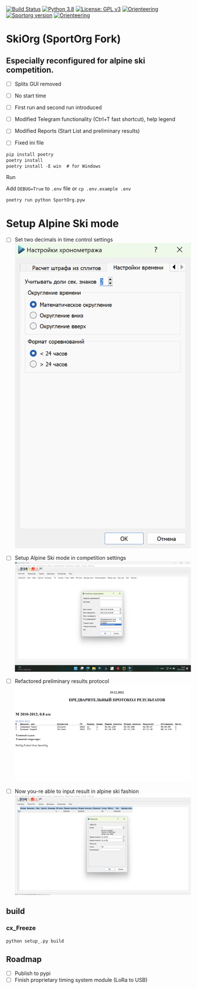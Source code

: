 [![Build Status](https://api.travis-ci.com/sportorg/pysport.svg?branch=develop)](https://travis-ci.com/sportorg/pysport)
[![Python 3.8](https://img.shields.io/badge/python-v3.8-blue.svg?logo=pythonlang)](https://www.python.org/downloads/)
[![License: GPL v3](https://img.shields.io/badge/license-GPLv3-blue.svg)](https://github.com/sportorg/pysport/blob/develop/LICENSE)
[![Orienteering](https://img.shields.io/badge/sport-orienteering-blue.svg)](https://github.com/sportorg)
[![Sportorg version](https://img.shields.io/github/v/release/sportorg/pysport)](https://github.com/sportorg/pysport)
[![Orienteering](https://img.shields.io/github/stars/sportorg/pysport?style=social)](https://github.com/sportorg/pysport)

# SkiOrg (SportOrg Fork)
Especially reconfigured for alpine ski competition.
- 
- [ ] Splits GUI removed
- [ ] No start time
- [ ] First run and second run introduced
- [ ] Modified Telegram functionality (Ctrl+T fast shortcut), help legend
- [ ] Modified Reports (Start List and preliminary results)
- [ ] Fixed ini file


```commandline
pip install poetry
poetry install
poetry install -E win  # for Windows
```

Run

Add `DEBUG=True` to `.env` file or `cp .env.example .env`

```commandline
poetry run python SportOrg.pyw
```
# Setup Alpine Ski mode
- [ ] Set two decimals in time control settings
![Mainwindow sportorg](img/Time_settings.png)
 
- [ ] Setup Alpine Ski mode in competition settings
![Bibprintout sportorg](img/Special.png)

- [ ] Refactored preliminary results protocol
![Bibprintout sportorg](img/Protocole.png)

- [ ] Now you-re able to input result in alpine ski fashion
![Bibprintout sportorg](img/Results_enter.png)

## build

### cx_Freeze

`python setup_.py build`


## Roadmap

- [ ] Publish to pypi
- [ ] Finish proprietary timing system module (LoRa to USB)
